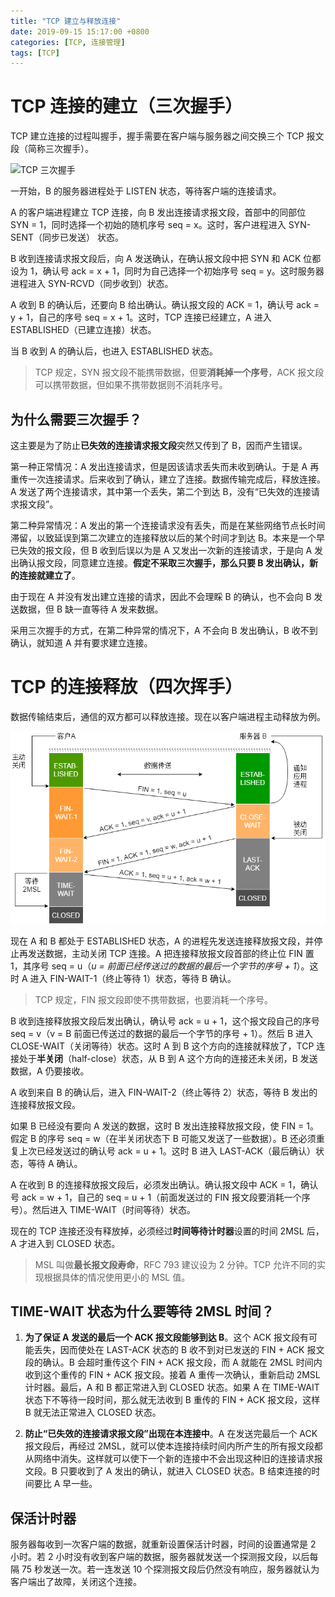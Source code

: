 ```yaml
---
title: "TCP 建立与释放连接"
date: 2019-09-15 15:17:00 +0800
categories: [TCP, 连接管理]
tags: [TCP]
---
```


# TCP 连接的建立（三次握手）

TCP 建立连接的过程叫握手，握手需要在客户端与服务器之间交换三个 TCP 报文段（简称三次握手）。

![TCP 三次握手](https://cloudli.top/assets/img/posts/tcp_establish.png)

一开始，B 的服务器进程处于 LISTEN 状态，等待客户端的连接请求。

A 的客户端进程建立 TCP 连接，向 B 发出连接请求报文段，首部中的同部位 SYN = 1，同时选择一个初始的随机序号 seq = x。这时，客户进程进入 SYN-SENT（同步已发送） 状态。

B 收到连接请求报文段后，向 A 发送确认，在确认报文段中把 SYN 和 ACK 位都设为 1，确认号 ack = x + 1，同时为自己选择一个初始序号 seq = y。这时服务器进程进入 SYN-RCVD（同步收到）状态。

A 收到 B 的确认后，还要向 B 给出确认。确认报文段的 ACK = 1，确认号 ack = y + 1，自己的序号 seq = x + 1。这时，TCP 连接已经建立，A 进入 ESTABLISHED（已建立连接）状态。

当 B 收到 A 的确认后，也进入 ESTABLISHED 状态。

> TCP 规定，SYN 报文段不能携带数据，但要**消耗掉一个序号**，ACK 报文段可以携带数据，但如果不携带数据则不消耗序号。

## 为什么需要三次握手？

这主要是为了防止**已失效的连接请求报文段**突然又传到了 B，因而产生错误。

第一种正常情况：A 发出连接请求，但是因该请求丢失而未收到确认。于是 A 再重传一次连接请求。后来收到了确认，建立了连接。数据传输完成后，释放连接。A 发送了两个连接请求，其中第一个丢失，第二个到达 B，没有“已失效的连接请求报文段”。

第二种异常情况：A 发出的第一个连接请求没有丢失，而是在某些网络节点长时间滞留，以致延误到第二次建立的连接释放以后的某个时间才到达 B。本来是一个早已失效的报文段，但 B 收到后误以为是 A 又发出一次新的连接请求，于是向 A 发出确认报文段，同意建立连接。**假定不采取三次握手，那么只要 B 发出确认，新的连接就建立了**。

由于现在 A 并没有发出建立连接的请求，因此不会理睬 B 的确认，也不会向 B 发送数据，但 B 缺一直等待 A 发来数据。

采用三次握手的方式，在第二种异常的情况下，A 不会向 B 发出确认，B 收不到确认，就知道 A 并有要求建立连接。

# TCP 的连接释放（四次挥手）

数据传输结束后，通信的双方都可以释放连接。现在以客户端进程主动释放为例。

![TCP 四次挥手](../assets/img/posts/tcp_release.png)


现在 A 和 B 都处于 ESTABLISHED 状态，A 的进程先发送连接释放报文段，并停止再发送数据，主动关闭 TCP 连接。A 把连接释放报文段首部的终止位 FIN 置 1，其序号 seq = u（*u = 前面已经传送过的数据的最后一个字节的序号 + 1*）。这时 A 进入 FIN-WAIT-1（终止等待 1）状态，等待 B 确认。

> TCP 规定，FIN 报文段即使不携带数据，也要消耗一个序号。

B 收到连接释放报文段后发出确认，确认号 ack = u + 1，这个报文段自己的序号 seq = v（v = B 前面已传送过的数据的最后一个字节的序号 + 1）。然后 B 进入 CLOSE-WAIT（关闭等待）状态。这时 A 到 B 这个方向的连接就释放了，TCP 连接处于**半关闭**（half-close）状态，从 B 到 A 这个方向的连接还未关闭，B 发送数据，A 仍要接收。

A 收到来自 B 的确认后，进入 FIN-WAIT-2（终止等待 2）状态，等待 B 发出的连接释放报文段。

如果 B 已经没有要向 A 发送的数据，这时 B 发出连接释放报文段，使 FIN = 1。假定 B 的序号 seq = w（在半关闭状态下 B 可能又发送了一些数据）。B 还必须重复上次已经发送过的确认号 ack = u + 1。这时 B 进入 LAST-ACK（最后确认）状态，等待 A 确认。

A 在收到 B 的连接释放报文段后，必须发出确认。确认报文段中 ACK = 1，确认号 ack = w + 1，自己的 seq = u + 1（前面发送过的 FIN 报文段要消耗一个序号）。然后进入 TIME-WAIT（时间等待）状态。

现在的 TCP 连接还没有释放掉，必须经过**时间等待计时器**设置的时间 2MSL 后，A 才进入到 CLOSED 状态。

> MSL 叫做**最长报文段寿命**，RFC 793 建议设为 2 分钟。TCP 允许不同的实现根据具体的情况使用更小的 MSL 值。

## TIME-WAIT 状态为什么要等待 2MSL 时间？

1. **为了保证 A 发送的最后一个 ACK 报文段能够到达 B**。这个 ACK 报文段有可能丢失，因而使处在 LAST-ACK 状态的 B 收不到对已发送的 FIN + ACK 报文段的确认。B 会超时重传这个 FIN + ACK 报文段，而 A 就能在 2MSL 时间内收到这个重传的 FIN + ACK 报文段。接着 A 重传一次确认，重新启动 2MSL 计时器。最后，A 和 B 都正常进入到 CLOSED 状态。如果 A 在 TIME-WAIT 状态下不等待一段时间，那么就无法收到 B 重传的 FIN + ACK 报文段，这样 B 就无法正常进入 CLOSED 状态。

2. **防止“已失效的连接请求报文段”出现在本连接中**。A 在发送完最后一个 ACK 报文段后，再经过 2MSL，就可以使本连接持续时间内所产生的所有报文段都从网络中消失。这样就可以使下一个新的连接中不会出现这种旧的连接请求报文段。B 只要收到了 A 发出的确认，就进入 CLOSED 状态。B 结束连接的时间要比 A 早一些。

## 保活计时器

服务器每收到一次客户端的数据，就重新设置保活计时器，时间的设置通常是 2 小时。若 2 小时没有收到客户端的数据，服务器就发送一个探测报文段，以后每隔 75 秒发送一次。若一连发送 10 个探测报文段后仍然没有响应，服务器就认为客户端出了故障，关闭这个连接。
